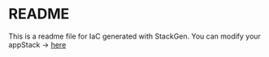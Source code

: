 # README
This is a readme file for IaC generated with StackGen.
You can modify your appStack -> [here](http://main.dev.stackgen.com/appstacks/2e64e8c0-81cf-4a7f-943d-79818b71b5bc)
